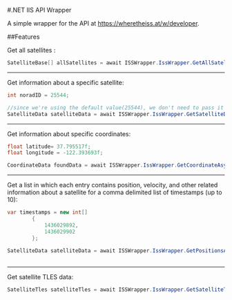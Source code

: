 ﻿#.NET IIS API Wrapper 

A simple wrapper for the API at https://wheretheiss.at/w/developer. 


##Features

Get all satellites : 
```c#
SatelliteBase[] allSatellites = await ISSWrapper.IssWrapper.GetAllSatellitesAsync();
```


---
Get information about a specific satellite:
```c#
int noradID = 25544;

//since we're using the default value(25544), we don't need to pass it as an parameter.
SatelliteData satelliteData = await ISSWrapper.IssWrapper.GetSatelliteDataAsync();
```
---
Get information about specific coordinates:
```c#
float latitude= 37.795517f;
float longitude = -122.393693f;

CoordinateData foundData = await ISSWrapper.IssWrapper.GetCoordinateAsync(latitude,longitude);
```
---

Get a list in which each entry contains position, velocity, and other related information about a satellite for a comma delimited list of timestamps (up to 10):
```c#
var timestamps = new int[]
        {
            1436029892,
            1436029902
        };
        
SatelliteData satelliteData = await ISSWrapper.IssWrapper.GetPositionsAsync(timestamps);
        
```
---
Get satellite TLES data:
```c#
SatelliteTles satelliteTles = await ISSWrapper.IssWrapper.GetSatelliteTlesAsync();
```

